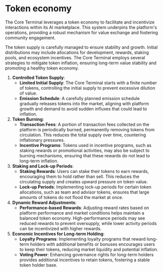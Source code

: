 # Token economy

The Core Terminal leverages a token economy to facilitate and incentivize interactions within its AI marketplace. This system underpins the platform's operations, providing a robust mechanism for value exchange and fostering community engagement.

The token supply is carefully managed to ensure stability and growth. Initial distributions may include allocations for development, rewards, staking pools, and ecosystem incentives. The Core Terminal employs several strategies to mitigate token inflation, ensuring long-term value stability and promoting a healthy token economy.

1. **Controlled Token Supply**:
   * **Limited Initial Supply**: The Core Terminal starts with a finite number of tokens, controlling the initial supply to prevent excessive dilution of value.
   * **Emission Schedule**: A carefully planned emission schedule gradually releases tokens into the market, aligning with platform growth and demand to avoid sudden influxes that could lead to inflation.
2. **Token Burning**:
   * **Transaction Fees**: A portion of transaction fees collected on the platform is periodically burned, permanently removing tokens from circulation. This reduces the total supply over time, countering inflationary pressures.
   * **Incentive Programs**: Tokens used in incentive programs, such as staking rewards or promotional activities, may also be subject to burning mechanisms, ensuring that these rewards do not lead to long-term inflation.
3. **Staking and Lock-up Periods**:
   * **Staking Rewards**: Users can stake their tokens to earn rewards, encouraging them to hold rather than sell. This reduces the circulating supply and creates upward pressure on token value.
   * **Lock-up Periods**: Implementing lock-up periods for certain token allocations, such as team and advisor tokens, ensures that large amounts of tokens do not flood the market at once.
4. **Dynamic Reward Adjustments**:
   * **Performance-based Rewards**: Adjusting reward rates based on platform performance and market conditions helps maintain a balanced token economy. High-performance periods may see reduced rewards to prevent oversupply, while lower activity periods can be incentivized with higher rewards.
5. **Economic Incentives for Long-term Holding**:
   * **Loyalty Programs**: Implementing loyalty programs that reward long-term holders with additional benefits or bonuses encourages users to keep their tokens, reducing market liquidity and potential inflation.
   * **Voting Power**: Enhancing governance rights for long-term holders provides additional incentives to retain tokens, fostering a stable token holder base.

